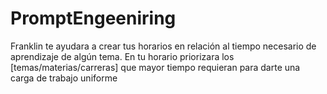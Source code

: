 # PromptEngeeniring
Franklin te ayudara a crear tus horarios en relación al tiempo necesario de aprendizaje de algún tema. En tu horario priorizara los [temas/materias/carreras] que mayor tiempo requieran para darte una carga de trabajo uniforme
